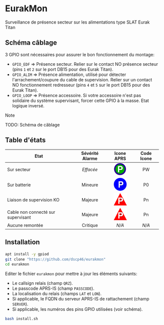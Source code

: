 # EurakMon
Surveillance de présence secteur sur les alimentations type SLAT Eurak Titan

## Schéma câblage

3 GPIO sont nécessaires pour assurer le bon fonctionnement du montage:
  - `GPIO_EDF` => Présence secteur. Relier sur le contact NO présence secteur (pins `1` et `2` sur le port DB15 pour des Eurak Titan).
  - `GPIO_ALIM` => Présence alimentation, utilisé pour détecter l'arrachement/coupure du cable de supervision. Relier sur un contact NO fonctionnement redresseur (pins `4` et `5` sur le port DB15 pour des Eurak Titan).
  - `GPIO_LOOP` => Présence accessoire. Si votre accessoire n'est pas solidaire du système supervisant, forcer cette GPIO à la masse. Etat logique inversé.

> [!NOTE]
> TODO: Schéma de câblage

## Table d'états

| Etat | Sévérité Alarme | Icone APRS | Code Icone | 
| --- | :---: | :---: | :---: |
| Sur secteur | *Effacée* | ![Aprs Icon PW](pic/aprs-ok.png) | PW |
| Sur batterie | Mineure | ![Aprs Icon P0](pic/aprs-bat.png) | P0 |
| Liaison de supervision KO | Majeure | ![Aprs Icon Pn](pic/aprs-maj.png) | Pn |
| Cable non connecté sur supervisant | Majeure | ![Aprs Icon Pn](pic/aprs-maj.png) | Pn |
| Aucune remontée | Critique | *N/A* | *N/A* |

## Installation

```bash
apt install -y gpiod
git clone "https://github.com/dscp46/eurakmon"
cd eurakmon
```

Editer le fichier `eurakmon` pour mettre à jour les éléments suivants:
  * Le callsign relais (champ `QRZ`).
  * Le passcode APRS-IS (champ `PASSCODE`).
  * La localisation du relais (champs `LAT` et `LON`).
  * Si applicable, le FQDN du serveur APRS-IS de rattachement (champ `SERVER`).
  * Si applicable, les numéros des pins GPIO utilisées (voir schéma).

```bash
bash install.sh
```
